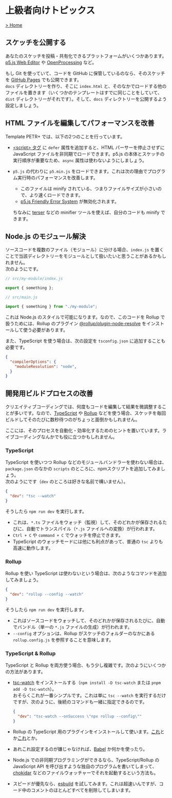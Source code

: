 # 上級者向けトピックス

[> Home](./)

## スケッチを公開する

あなたのスケッチを投稿・共有化できるプラットフォームがいくつかあります。[p5.js Web Editor](https://editor.p5js.org/) や [OpenProcessing](https://www.openprocessing.org/) など。

もし Git を使っていて、コードを GitHub に保管しているのなら、そのスケッチを [GitHub Pages](https://docs.github.com/en/free-pro-team@latest/github/working-with-github-pages) でも公開できます。  
`docs` ディレクトリーを作り、そこに `index.html` と、そのなかでロードする他のファイルを置きます（いくつかのテンプレートはすでに同じことをしていて、`dist` ディレクトリーがそれです）。そして、`docs` ディレクトリーを公開するよう設定しましょう。

## HTML ファイルを編集してパフォーマンスを改善

Template PETR+ では、以下の2つのことを行っています。

- [\<script\> タグ](https://developer.mozilla.org/en-US/docs/Web/HTML/Element/script) に `defer` 属性を追加すると、HTML パーサーを停止させずに JavaScript ファイルを非同期でロードできます。p5.js の本体とスケッチの実行順序が重要なため、`async` 属性は使わないようにしましょう。

- `p5.js` の代わりに `p5.min.js` をロードできます。これは次の理由でプログラム実行時のパフォーマンスを改善します。
    - このファイルは minify されている、つまりファイルサイズが小さいので、より速くロードできます。
    - [p5.js Friendly Error System](https://github.com/processing/p5.js/blob/main/contributor_docs/friendly_error_system.md) が無効化されます。

    ちなみに [terser](https://terser.org/) などの minifier ツールを使えば、自分のコードも minify できます。

## Node.js のモジュール解決

ソースコードを複数のファイル（モジュール）に分ける場合、`index.js` を置くことで当該ディレクトリーをモジュールとして扱いたいと思うことがあるかもしれません。  
次のようにです。

```js
// src/my-module/index.js

export { something };
```

```js
// src/main.js

import { something } from "./my-module";
```

これは Node.js のスタイルで可能になります。なので、このコードを Rollup で扱うためには、Rollup のプラグイン [@rollup/plugin-node-resolve](https://www.npmjs.com/package/@rollup/plugin-node-resolve) をインストールして使う必要があります。

また、TypeScript を使う場合は、次の設定を `tsconfig.json` に追加することも必要です。

```json
{
  "compilerOptions": {
    "moduleResolution": "node",
  }
}
```

## 開発用ビルドプロセスの改善

クリエイティブコーディングでは、何度もコードを編集して結果を微調整することが多いです。なので、[TypeScript](https://www.typescriptlang.org/) や [Rollup](https://rollupjs.org/) などを使う場合、スケッチを毎回ビルドしてそのたびに数秒待つのがちょっと面倒かもしれません。

ここには、そのプロセスを自動化・効率化するためのヒントを置いています。ライブコーディングなんかでも役に立つかもしれません。

### TypeScript

TypeScript を使いつつ Rollup などのモジュールバンドラーを使わない場合は、`package.json` のなかの `scripts` のところに、npmスクリプトを追加してみましょう。  
次のようにです（`dev` のところは好きな名前で構いません）。

```json
{
  "dev": "tsc --watch"
}
```

そうしたら `npm run dev` を実行します。

- これは、`*.ts` ファイルをウォッチ（監視）して、そのどれかが保存されるたびに、自動でトランスパイル（`*.js` ファイルへの変換）が行われます。
- `Ctrl + C` や `command + C` でウォッチを停止できます。
- TypeScript のウォッチモードには他にも利点があって、普通の `tsc` よりも高速に動作します。

### Rollup

Rollup を使い TypeScript は使わないという場合は、次のようなコマンドを追加してみましょう。

```json
{
  "dev": "rollup --config --watch"
}
```

そうしたら `npm run dev` を実行します。

- これはソースコードをウォッチして、そのどれかが保存されるたびに、自動でバンドル（単一の `*.js` ファイルの生成）が行われます。
- `--config` オプションは、Rollup がスケッチのフォルダーのなかにある `rollup.config.js` を参照することを意味します。

### TypeScript & Rollup

TypeScript と Rollup を両方使う場合、もう少し複雑です。次のようにいくつかの方法があります。

- [tsc-watch](https://www.npmjs.com/package/tsc-watch) をインストールする（`npm install -D tsc-watch` または `pnpm add -D tsc-watch`）。  
おそらくこれが一番シンプルです。これは単に `tsc --watch` を実行するだけですが、次のように、後続のコマンドも一緒に指定できるのです。

    ```json
    {
      "dev": "tsc-watch --onSuccess \"npx rollup --config\""
    }
    ```

- Rollup の TypeScript 用のプラグインをインストールして使います。[これ](https://www.npmjs.com/package/@rollup/plugin-typescript)とか[これ](https://www.npmjs.com/package/rollup-plugin-typescript2)とか。
- あれこれ設定するのが嫌じゃなければ、[Babel](https://babeljs.io/) か何かを使ったり。
- Node.js での非同期プログラミングができるなら、TypeScript/Rollup の JavaScript API を呼び出すような独自のプログラムを書いてしまって、[chokidar](https://www.npmjs.com/package/chokidar) などのファイルウォッチャーでそれを起動するという方法も。
- スピードが優先なら、[esbuild](https://esbuild.github.io/) を試してみます。これは超速いんですが、コード中のコメントのほとんどすべてを削除してしまいます。
